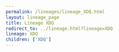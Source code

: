 ```yaml
---
permalink: /lineages/lineage_XDQ.html
layout: lineage_page
title: Lineage XDQ
redirect_to: ../lineage.html?lineage=XDQ
lineage: XDQ
children: ['XDQ']
---
```

